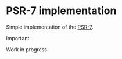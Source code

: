 # PSR-7 implementation

Simple implementation of the [PSR-7](https://www.php-fig.org/psr/psr-7/).

> [!IMPORTANT]
> Work in progress
